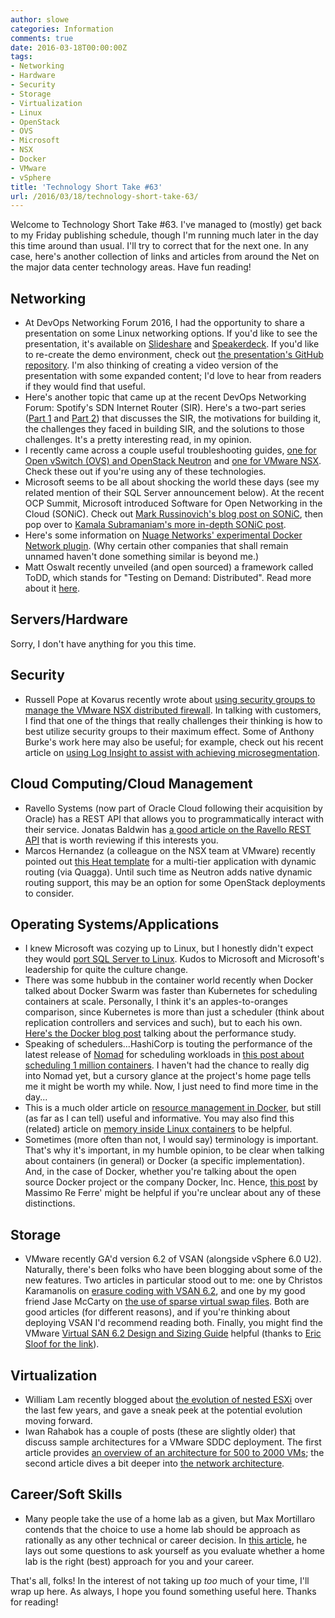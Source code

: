 ```yaml
---
author: slowe
categories: Information
comments: true
date: 2016-03-18T00:00:00Z
tags:
- Networking
- Hardware
- Security
- Storage
- Virtualization
- Linux
- OpenStack
- OVS
- Microsoft
- NSX
- Docker
- VMware
- vSphere
title: 'Technology Short Take #63'
url: /2016/03/18/technology-short-take-63/
---
```


Welcome to Technology Short Take #63. I've managed to (mostly) get back to my Friday publishing schedule, though I'm running much later in the day this time around than usual. I'll try to correct that for the next one. In any case, here's another collection of links and articles from around the Net on the major data center technology areas. Have fun reading!

## Networking

* At DevOps Networking Forum 2016, I had the opportunity to share a presentation on some Linux networking options. If you'd like to see the presentation, it's available on [Slideshare][link-3] and [Speakerdeck][link-4]. If you'd like to re-create the demo environment, check out [the presentation's GitHub repository][link-5]. I'm also thinking of creating a video version of the presentation with some expanded content; I'd love to hear from readers if they would find that useful.
* Here's another topic that came up at the recent DevOps Networking Forum: Spotify's SDN Internet Router (SIR). Here's a two-part series ([Part 1][link-6] and [Part 2][link-7]) that discusses the SIR, the motivations for building it, the challenges they faced in building SIR, and the solutions to those challenges. It's a pretty interesting read, in my opinion.
* I recently came across a couple useful troubleshooting guides, [one for Open vSwitch (OVS) and OpenStack Neutron][link-8] and [one for VMware NSX][link-9]. Check these out if you're using any of these technologies.
* Microsoft seems to be all about shocking the world these days (see my related mention of their SQL Server announcement below). At the recent OCP Summit, Microsoft introduced Software for Open Networking in the Cloud (SONiC). Check out [Mark Russinovich's blog post on SONiC][link-18], then pop over to [Kamala Subramaniam's more in-depth SONiC post][link-19].
* Here's some information on [Nuage Networks' experimental Docker Network plugin][link-22]. (Why certain other companies that shall remain unnamed haven't done something similar is beyond me.)
* Matt Oswalt recently unveiled (and open sourced) a framework called ToDD, which stands for "Testing on Demand: Distributed". Read more about it [here][link-23].

## Servers/Hardware

Sorry, I don't have anything for you this time.

## Security

* Russell Pope at Kovarus recently wrote about [using security groups to manage the VMware NSX distributed firewall][link-20]. In talking with customers, I find that one of the things that really challenges their thinking is how to best utilize security groups to their maximum effect. Some of Anthony Burke's work here may also be useful; for example, check out his recent article on [using Log Insight to assist with achieving microsegmentation][link-21].

## Cloud Computing/Cloud Management

* Ravello Systems (now part of Oracle Cloud following their acquisition by Oracle) has a REST API that allows you to programmatically interact with their service. Jonatas Baldwin has [a good article on the Ravello REST API][link-10] that is worth reviewing if this interests you.
* Marcos Hernandez (a colleague on the NSX team at VMware) recently pointed out [this Heat template][link-14] for a multi-tier application with dynamic routing (via Quagga). Until such time as Neutron adds native dynamic routing support, this may be an option for some OpenStack deployments to consider.

## Operating Systems/Applications

* I knew Microsoft was cozying up to Linux, but I honestly didn't expect they would [port SQL Server to Linux][link-2]. Kudos to Microsoft and Microsoft's leadership for quite the culture change.
* There was some hubbub in the container world recently when Docker talked about Docker Swarm was faster than Kubernetes for scheduling containers at scale. Personally, I think it's an apples-to-oranges comparison, since Kubernetes is more than just a scheduler (think about replication controllers and services and such), but to each his own. [Here's the Docker blog post][link-15] talking about the performance study.
* Speaking of schedulers...HashiCorp is touting the performance of the latest release of [Nomad][link-17] for scheduling workloads in [this post about scheduling 1 million containers][link-16]. I haven't had the chance to really dig into Nomad yet, but a cursory glance at the project's home page tells me it might be worth my while. Now, I just need to find more time in the day...
* This is a much older article on [resource management in Docker][link-24], but still (as far as I can tell) useful and informative. You may also find this (related) article on [memory inside Linux containers][link-25] to be helpful.
* Sometimes (more often than not, I would say) terminology is important. That's why it's important, in my humble opinion, to be clear when talking about containers (in general) or Docker (a specific implementation). And, in the case of Docker, whether you're talking about the open source Docker project or the company Docker, Inc. Hence, [this post][link-26] by Massimo Re Ferre' might be helpful if you're unclear about any of these distinctions.

## Storage

* VMware recently GA'd version 6.2 of VSAN (alongside vSphere 6.0 U2). Naturally, there's been folks who have been blogging about some of the new features. Two articles in particular stood out to me: one by Christos Karamanolis on [erasure coding with VSAN 6.2][link-11], and one by my good friend Jase McCarty on [the use of sparse virtual swap files][link-12]. Both are good articles (for different reasons), and if you're thinking about deploying VSAN I'd recommend reading both. Finally, you might find the VMware [Virtual SAN 6.2 Design and Sizing Guide][link-27] helpful (thanks to [Eric Sloof for the link][link-28]).

## Virtualization

* William Lam recently blogged about [the evolution of nested ESXi][link-1] over the last few years, and gave a sneak peek at the potential evolution moving forward.
* Iwan Rahabok has a couple of posts (these are slightly older) that discuss sample architectures for a VMware SDDC deployment. The first article provides [an overview of an architecture for 500 to 2000 VMs][link-29]; the second article dives a bit deeper into [the network architecture][link-30].

## Career/Soft Skills

* Many people take the use of a home lab as a given, but Max Mortillaro contends that the choice to use a home lab should be approach as rationally as any other technical or career decision. In [this article][link-13], he lays out some questions to ask yourself as you evaluate whether a home lab is the right (best) approach for you and your career.

That's all, folks! In the interest of not taking up _too_ much of your time, I'll wrap up here. As always, I hope you found something useful here. Thanks for reading!



[link-1]: http://www.virtuallyghetto.com/2016/03/vsphere-6-0-update-2-hints-at-nested-esxi-support-for-paravirtual-scsi-pvscsi-in-the-future.html
[link-2]: https://blogs.microsoft.com/blog/2016/03/07/announcing-sql-server-on-linux/
[link-3]: http://www.slideshare.net/lowescott/an-overview-of-linux-networking-options
[link-4]: https://speakerdeck.com/slowe/an-overview-of-linux-networking-options
[link-5]: https://github.com/lowescott/2016-dnf-materials
[link-6]: https://labs.spotify.com/2016/01/26/sdn-internet-router-part-1/
[link-7]: https://labs.spotify.com/2016/01/27/sdn-internet-router-part-2/
[link-8]: http://www.yet.org/2014/09/openvswitch-troubleshooting/
[link-9]: http://www.yet.org/2014/09/nsxv-troubleshooting/
[link-10]: http://deployeveryday.com/2016/01/25/ravello-systems-rest-api.html
[link-11]: https://blogs.vmware.com/virtualblocks/2016/02/12/the-use-of-erasure-coding-in-virtual-san-6-2/
[link-12]: http://www.jasemccarty.com/blog/vsan62-powercli-sparse-vswp/
[link-13]: http://www.kamshin.com/2016/03/a-rational-approach-to-home-labs/
[link-14]: https://github.com/nsxmarcos/vio/blob/master/heat/poc/validation_tests/3-tier_central-routing_nonat_single_quagga.yaml
[link-15]: https://blog.docker.com/2016/03/swarmweek-docker-swarm-exceeds-kubernetes-scale/
[link-16]: https://www.hashicorp.com/c1m.html
[link-17]: https://www.nomadproject.io/
[link-18]: https://azure.microsoft.com/en-us/blog/ocp-2016-building-on-community-driven-innovation/
[link-19]: https://azure.microsoft.com/en-us/blog/microsoft-showcases-%E2%80%9Csoftware-for-open-networking-in-the-cloud-sonic-%E2%80%9D/
[link-20]: http://www.kovarus.com/managing-the-nsx-distributed-firewall-via-security-groups/
[link-21]: http://networkinferno.net/achieving-micro-segmentation-with-log-insight
[link-22]: http://www.nuagenetworks.net/blog/github-docker-plugin
[link-23]: https://keepingitclassless.net/2016/03/test-driven-network-automation/
[link-24]: https://goldmann.pl/blog/2014/09/11/resource-management-in-docker/
[link-25]: http://fabiokung.com/2014/03/13/memory-inside-linux-containers/
[link-26]: http://it20.info/2016/01/why-docker-containers-and-docker-oss-docker-inc/
[link-27]: https://www.vmware.com/files/pdf/products/vsan/virtual-san-6.2-design-and-sizing-guide.pdf
[link-28]: http://www.ntpro.nl/blog/archives/3065-VMware-Virtual-SAN-6.2-Design-and-Sizing-Guide.html
[link-29]: http://virtual-red-dot.info/vmware-sddc-architecture-sample-for-500-and-2000-vm/
[link-30]: http://virtual-red-dot.info/vmware-sddc-architecture-sample-for-500-and-2000-vm-part-2/
